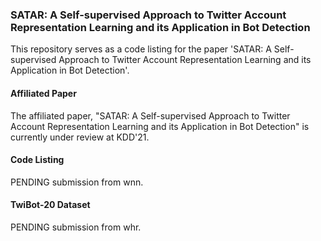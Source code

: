 ### SATAR: A Self-supervised Approach to Twitter Account Representation Learning and its Application in Bot Detection
This repository serves as a code listing for the paper 'SATAR: A Self-supervised Approach to Twitter Account Representation Learning and its Application in Bot Detection'.

#### Affiliated Paper
The affiliated paper, "SATAR: A Self-supervised Approach to Twitter Account Representation Learning and its Application in Bot Detection" is currently under review at KDD'21. 

#### Code Listing
PENDING submission from wnn.

#### TwiBot-20 Dataset
PENDING submission from whr.
